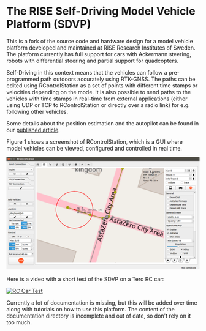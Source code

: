 # The RISE Self-Driving Model Vehicle Platform (SDVP)
This is a fork of the source code and hardware design for a model vehicle platform developed and maintained at RISE Research Institutes of Sweden. The platform currently has full support for cars with Ackermann steering, robots with differential steering and partial support for quadcopters.  


Self-Driving in this context means that the vehicles can follow a pre-programmed path outdoors accurately using RTK-GNSS. The paths can be edited using RControlStation as a set of points with different time stamps or velocities depending on the mode. It is also possible to send paths to the vehicles with time stamps in real-time from external applications (either using UDP or TCP to RControlStation or directly over a radio link) for e.g. following other vehicles.  

Some details about the position estimation and the autopilot can be found in our [published article](https://www.hindawi.com/journals/jr/2018/4907536/).  

Figure 1 shows a screenshot of RControlStation, which is a GUI where model vehicles can be viewed, configured and controlled in real time.

![RControlStation](Documentation/Pictures/GUI/map.png)

Here is a video with a short test of the SDVP on a Tero RC car:

[![RC Car Test](http://img.youtube.com/vi/4wPVpvPP-8w/0.jpg)](http://www.youtube.com/watch?v=4wPVpvPP-8w "Tero RC car with autopilot and RTK-GPS")

Currently a lot of documentation is missing, but this will be added over time along with tutorials on how to use this platform. The content of the documentation directory is incomplete and out of date, so don't rely on it too much.

